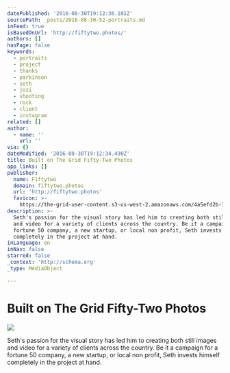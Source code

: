 ```yaml
---
datePublished: '2016-08-30T19:12:36.101Z'
sourcePath: _posts/2016-08-30-52-portraits.md
inFeed: true
isBasedOnUrl: 'http://fiftytwo.photos/'
authors: []
hasPage: false
keywords:
  - portraits
  - project
  - thanks
  - parkinson
  - seth
  - jozi
  - shooting
  - rock
  - client
  - instagram
related: []
author:
  - name: ''
    url: ''
via: {}
dateModified: '2016-08-30T19:12:34.490Z'
title: Built on The Grid Fifty-Two Photos
app_links: []
publisher:
  name: Fiftytwo
  domain: fiftytwo.photos
  url: 'http://fiftytwo.photos'
  favicon: >-
    https://the-grid-user-content.s3-us-west-2.amazonaws.com/4a5efd2b-3b25-4009-ae1d-05c217474fa0.jpg
description: >-
  Seth's passion for the visual story has led him to creating both still images
  and video for a variety of clients across the country. Be it a campaign for a
  fortune 50 company, a new startup, or local non profit, Seth invests himself
  completely in the project at hand.
inLanguage: en
inNav: false
starred: false
_context: 'http://schema.org'
_type: MediaObject

---
```

# Built on The Grid Fifty-Two Photos
![](https://s3-us-west-2.amazonaws.com/the-grid-img/p/47cd897735b538a2f1a6e8c84d3363b512e4ce1f.jpg)

Seth's passion for the visual story has led him to creating both still images and video for a variety of clients across the country. Be it a campaign for a fortune 50 company, a new startup, or local non profit, Seth invests himself completely in the project at hand.
